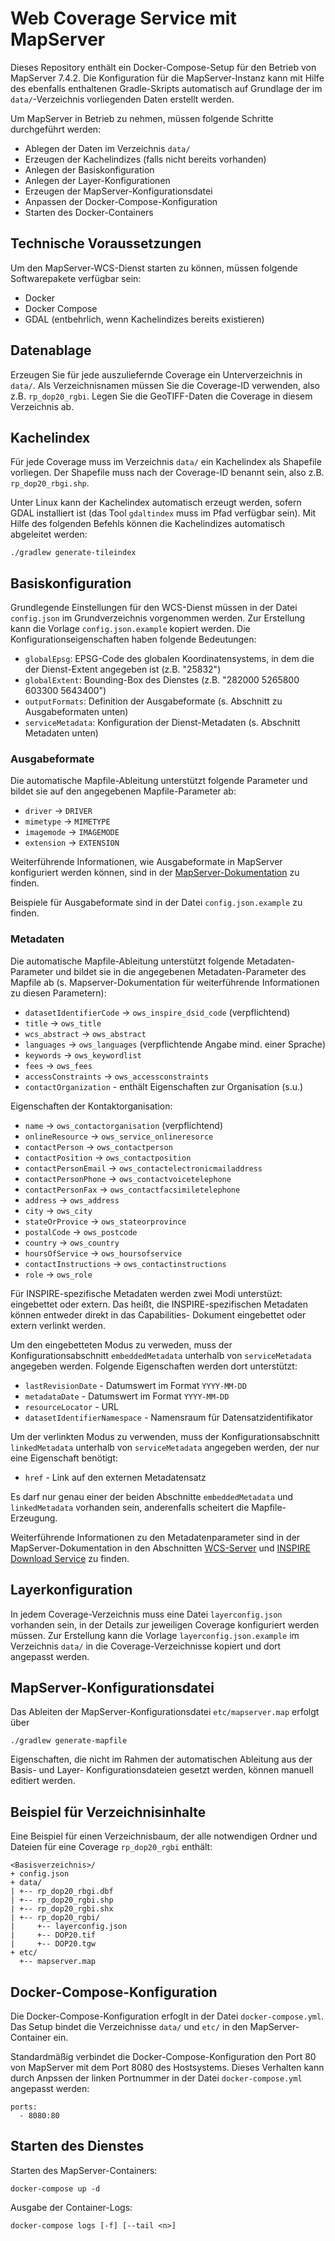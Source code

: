 # Web Coverage Service mit MapServer

Dieses Repository enthält ein Docker-Compose-Setup für den Betrieb von MapServer 7.4.2.
Die Konfiguration für die MapServer-Instanz kann mit Hilfe des ebenfalls enthaltenen
Gradle-Skripts automatisch auf Grundlage der im `data/`-Verzeichnis vorliegenden Daten
erstellt werden.

Um MapServer in Betrieb zu nehmen, müssen folgende Schritte durchgeführt werden:

* Ablegen der Daten im Verzeichnis `data/`
* Erzeugen der Kachelindizes (falls nicht bereits vorhanden)
* Anlegen der Basiskonfiguration
* Anlegen der Layer-Konfigurationen
* Erzeugen der MapServer-Konfigurationsdatei
* Anpassen der Docker-Compose-Konfiguration
* Starten des Docker-Containers

## Technische Voraussetzungen

Um den MapServer-WCS-Dienst starten zu können, müssen folgende Softwarepakete verfügbar
sein:

* Docker
* Docker Compose
* GDAL (entbehrlich, wenn Kachelindizes bereits existieren)

## Datenablage

Erzeugen Sie für jede auszuliefernde Coverage ein Unterverzeichnis in `data/`. Als
Verzeichnisnamen müssen Sie die Coverage-ID verwenden, also z.B. `rp_dop20_rgbi`.
Legen Sie die GeoTIFF-Daten die Coverage in diesem Verzeichnis ab.

## Kachelindex

Für jede Coverage muss im Verzeichnis `data/` ein Kachelindex als Shapefile vorliegen.
Der Shapefile muss nach der Coverage-ID benannt sein, also z.B. `rp_dop20_rbgi.shp`.

Unter Linux kann der Kachelindex automatisch erzeugt werden, sofern GDAL installiert
ist (das Tool `gdaltindex` muss im Pfad verfügbar sein). Mit Hilfe des folgenden
Befehls können die Kachelindizes automatisch abgeleitet werden:
    
    ./gradlew generate-tileindex

## Basiskonfiguration

Grundlegende Einstellungen für den WCS-Dienst müssen in der Datei `config.json` im
Grundverzeichnis vorgenommen werden. Zur Erstellung kann die Vorlage 
`config.json.example` kopiert werden. Die Konfigurationseigenschaften haben folgende
Bedeutungen:

- `globalEpsg`: EPSG-Code des globalen Koordinatensystems, in dem die der Dienst-Extent angegeben ist (z.B. "25832")
- `globalExtent`: Bounding-Box des Dienstes (z.B. "282000 5265800 603300 5643400")
- `outputFormats`: Definition der Ausgabeformate (s. Abschnitt zu Ausgabeformaten unten)
- `serviceMetadata`: Konfiguration der Dienst-Metadaten (s. Abschnitt Metadaten unten)

### Ausgabeformate

Die automatische Mapfile-Ableitung unterstützt folgende Parameter und bildet sie auf
den angegebenen Mapfile-Parameter ab:

- `driver` -> `DRIVER`
- `mimetype` -> `MIMETYPE`
- `imagemode` -> `IMAGEMODE`
- `extension` -> `EXTENSION`

Weiterführende Informationen, wie Ausgabeformate in MapServer konfiguriert werden können,
sind in der [MapServer-Dokumentation](https://mapserver.org/mapfile/outputformat.html) zu finden.

Beispiele für Ausgabeformate sind in der Datei `config.json.example` zu finden.

### Metadaten

Die automatische Mapfile-Ableitung unterstützt folgende Metadaten-Parameter und bildet sie in die
angegebenen Metadaten-Parameter des Mapfile ab (s. Mapserver-Dokumentation für weiterführende
Informationen zu diesen Parametern):

- `datasetIdentifierCode` -> `ows_inspire_dsid_code` (verpflichtend)
- `title` -> `ows_title`
- `wcs_abstract` -> `ows_abstract`
- `languages` -> `ows_languages` (verpflichtende Angabe mind. einer Sprache)
- `keywords` -> `ows_keywordlist` 
- `fees` -> `ows_fees`
- `accessConstraints` -> `ows_accessconstraints`
- `contactOrganization` - enthält Eigenschaften zur Organisation (s.u.)

Eigenschaften der Kontaktorganisation:

- `name` -> `ows_contactorganisation` (verpflichtend) 
- `onlineResource` -> `ows_service_onlineresorce`
- `contactPerson` -> `ows_contactperson`
- `contactPosition` -> `ows_contactposition`
- `contactPersonEmail` -> `ows_contactelectronicmailaddress`
- `contactPersonPhone` -> `ows_contactvoicetelephone`
- `contactPersonFax` -> `ows_contactfacsimiletelephone`
- `address` -> `ows_address`
- `city` -> `ows_city`
- `stateOrProvice` -> `ows_stateorprovince`
- `postalCode` -> `ows_postcode`
- `country` -> `ows_country`
- `hoursOfService` -> `ows_hoursofservice`
- `contactInstructions` -> `ows_contactinstructions`
- `role` -> `ows_role`

Für INSPIRE-spezifische Metadaten werden zwei Modi unterstüzt: eingebettet oder extern.
Das heißt, die INSPIRE-spezifischen Metadaten können entweder direkt in das Capabilities-
Dokument eingebettet oder extern verlinkt werden.

Um den eingebetteten Modus zu verweden, muss der Konfigurationsabschnitt `embeddedMetadata`
unterhalb von `serviceMetadata` angegeben werden. Folgende Eigenschaften werden dort unterstützt:

- `lastRevisionDate` - Datumswert im Format `YYYY-MM-DD`
- `metadataDate` - Datumswert im Format `YYYY-MM-DD`
- `resourceLocator` - URL
- `datasetIdentifierNamespace` - Namensraum für Datensatzidentifikator

Um der verlinkten Modus zu verwenden, muss der Konfigurationsabschnitt `linkedMetadata`
unterhalb von `serviceMetadata` angegeben werden, der nur eine Eigenschaft benötigt:

- `href` - Link auf den externen Metadatensatz

Es darf nur genau einer der beiden Abschnitte `embeddedMetadata` und `linkedMetadata`
vorhanden sein, anderenfalls scheitert die Mapfile-Erzeugung.

Weiterführende Informationen zu den Metadatenparameter sind in der MapServer-Dokumentation
in den Abschnitten [WCS-Server](https://mapserver.org/ogc/wcs_server.html) und [INSPIRE Download Service](https://mapserver.org/ogc/inspire_dl.html)
zu finden.

## Layerkonfiguration

In jedem Coverage-Verzeichnis muss eine Datei `layerconfig.json` vorhanden sein, in der
Details zur jeweiligen Coverage konfiguriert werden müssen. Zur Erstellung kann die
Vorlage `layerconfig.json.example` im Verzeichnis `data/` in die Coverage-Verzeichnisse
kopiert und dort angepasst werden.

## MapServer-Konfigurationsdatei

Das Ableiten der MapServer-Konfigurationsdatei `etc/mapserver.map` erfolgt über

    ./gradlew generate-mapfile

Eigenschaften, die nicht im Rahmen der automatischen Ableitung aus der Basis- und Layer-
Konfigurationsdateien gesetzt werden, können manuell editiert werden.

## Beispiel für Verzeichnisinhalte

Eine Beispiel für einen Verzeichnisbaum, der alle notwendigen Ordner und Dateien für
eine Coverage `rp_dop20_rgbi` enthält:

    <Basisverzeichnis>/
    + config.json
    + data/
    | +-- rp_dop20_rbgi.dbf
    | +-- rp_dop20_rgbi.shp
    | +-- rp_dop20_rgbi.shx
    | +-- rp_dop20_rgbi/
    |     +-- layerconfig.json
    |     +-- DOP20.tif
    |     +-- DOP20.tgw
    + etc/
      +-- mapserver.map
      
## Docker-Compose-Konfiguration

Die Docker-Compose-Konfiguration erfoglt in der Datei `docker-compose.yml`. Das Setup 
bindet die Verzeichnisse `data/` und `etc/` in den MapServer-Container ein.

Standardmäßig verbindet die Docker-Compose-Konfiguration den Port 80 von MapServer mit dem Port 8080
des Hostsystems. Dieses Verhalten kann durch Anpssen der linken Portnummer in der Datei 
`docker-compose.yml` angepasst werden:

    ports:
      - 8080:80

## Starten des Dienstes

Starten des MapServer-Containers:

    docker-compose up -d

Ausgabe der Container-Logs:

    docker-compose logs [-f] [--tail <n>]


